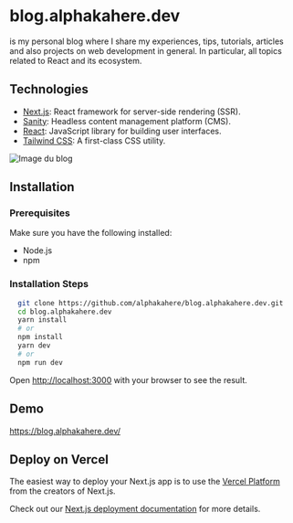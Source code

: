 # blog.alphakahere.dev

is my personal blog where I share my experiences, tips, tutorials, articles and also projects on web development in general. In particular, all topics related to React and its ecosystem.


## Technologies

- [Next.js](https://nextjs.org/): React framework for server-side rendering (SSR).
- [Sanity](https://www.sanity.io/): Headless content management platform (CMS).
- [React](https://reactjs.org/): JavaScript library for building user interfaces.
- [Tailwind CSS](https://tailwindcss.com/): A first-class CSS utility.

![Image du blog](https://i.imgur.com/gkmgQLJ.png)


## Installation

### Prerequisites

Make sure you have the following installed:

- Node.js
- npm


### Installation Steps

```bash
  git clone https://github.com/alphakahere/blog.alphakahere.dev.git
  cd blog.alphakahere.dev
  yarn install 
  # or 
  npm install
  yarn dev 
  # or
  npm run dev
```
Open [http://localhost:3000](http://localhost:3000) with your browser to see the result.    

## Demo
https://blog.alphakahere.dev/


## Deploy on Vercel

The easiest way to deploy your Next.js app is to use the [Vercel Platform](https://vercel.com/new?utm_medium=default-template&filter=next.js&utm_source=create-next-app&utm_campaign=create-next-app-readme) from the creators of Next.js.

Check out our [Next.js deployment documentation](https://nextjs.org/docs/deployment) for more details.
